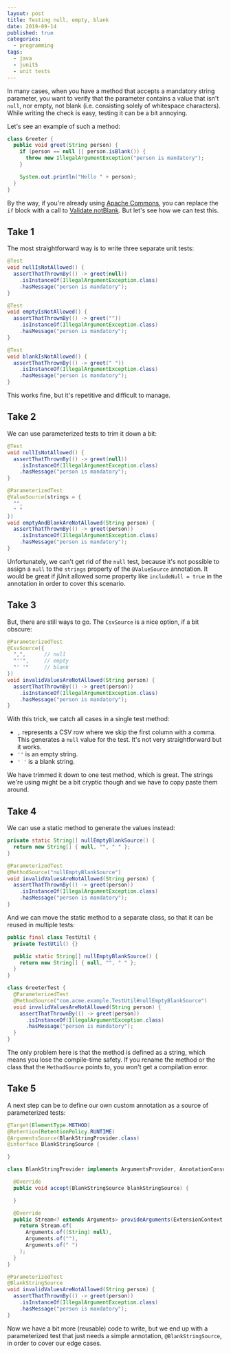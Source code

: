 ```yaml
---
layout: post
title: Testing null, empty, blank
date: 2019-09-14
published: true
categories:
  - programming
tags:
  - java
  - junit5
  - unit tests
---
```


In many cases, when you have a method that accepts a mandatory string parameter,
you want to verify that the parameter contains a value that isn't `null`, nor
empty, not blank (i.e. consisting solely of whitespace characters). While
writing the check is easy, testing it can be a bit annoying.

Let's see an example of such a method:

```java
class Greeter {
  public void greet(String person) {
    if (person == null || person.isBlank()) {
      throw new IllegalArgumentException("person is mandatory");
    }

    System.out.println("Hello " + person);
  }
}
```

By the way, if you're already using
[Apache Commons](https://commons.apache.org/), you can replace the `if` block
with a call to
[Validate.notBlank](<https://commons.apache.org/proper/commons-lang/javadocs/api-3.1/org/apache/commons/lang3/Validate.html#notBlank(T)>).
But let's see how we can test this.

## Take 1

The most straightforward way is to write three separate unit tests:

```java
@Test
void nullIsNotAllowed() {
  assertThatThrownBy(() -> greet(null))
    .isInstanceOf(IllegalArgumentException.class)
    .hasMessage("person is mandatory");
}

@Test
void emptyIsNotAllowed() {
  assertThatThrownBy(() -> greet(""))
    .isInstanceOf(IllegalArgumentException.class)
    .hasMessage("person is mandatory");
}

@Test
void blankIsNotAllowed() {
  assertThatThrownBy(() -> greet(" "))
    .isInstanceOf(IllegalArgumentException.class)
    .hasMessage("person is mandatory");
}
```

This works fine, but it's repetitive and difficult to manage.

## Take 2

We can use parameterized tests to trim it down a bit:

```java
@Test
void nullIsNotAllowed() {
  assertThatThrownBy(() -> greet(null))
    .isInstanceOf(IllegalArgumentException.class)
    .hasMessage("person is mandatory");
}

@ParameterizedTest
@ValueSource(strings = {
  "",
  " "
})
void emptyAndBlankAreNotAllowed(String person) {
  assertThatThrownBy(() -> greet(person))
    .isInstanceOf(IllegalArgumentException.class)
    .hasMessage("person is mandatory");
}
```

Unfortunately, we can't get rid of the `null` test, because it's not possible to
assign a `null` to the `strings` property of the `@ValueSource` annotation. It
would be great if jUnit allowed some property like `includeNull = true` in the
annotation in order to cover this scenario.

## Take 3

But, there are still ways to go. The `CsvSource` is a nice option, if a bit
obscure:

```java
@ParameterizedTest
@CsvSource({
  ",",      // null
  "''",     // empty
  "' '"     // blank
})
void invalidValuesAreNotAllowed(String person) {
  assertThatThrownBy(() -> greet(person))
    .isInstanceOf(IllegalArgumentException.class)
    .hasMessage("person is mandatory");
}
```

With this trick, we catch all cases in a single test method:

- `,` represents a CSV row where we skip the first column with a comma. This
  generates a `null` value for the test. It's not very straightforward but it
  works.
- `''` is an empty string.
- `' '` is a blank string.

We have trimmed it down to one test method, which is great. The strings we're
using might be a bit cryptic though and we have to copy paste them around.

## Take 4

We can use a static method to generate the values instead:

```java
private static String[] nullEmptyBlankSource() {
  return new String[] { null, "", " " };
}

@ParameterizedTest
@MethodSource("nullEmptyBlankSource")
void invalidValuesAreNotAllowed(String person) {
  assertThatThrownBy(() -> greet(person))
    .isInstanceOf(IllegalArgumentException.class)
    .hasMessage("person is mandatory");
}
```

And we can move the static method to a separate class, so that it can be reused
in multiple tests:

```java
public final class TestUtil {
  private TestUtil() {}

  public static String[] nullEmptyBlankSource() {
    return new String[] { null, "", " " };
  }
}

class GreeterTest {
  @ParameterizedTest
  @MethodSource("com.acme.example.TestUtil#nullEmptyBlankSource")
  void invalidValuesAreNotAllowed(String person) {
    assertThatThrownBy(() -> greet(person))
      .isInstanceOf(IllegalArgumentException.class)
      .hasMessage("person is mandatory");
  }
}
```

The only problem here is that the method is defined as a string, which means you
lose the compile-time safety. If you rename the method or the class that the
`MethodSource` points to, you won't get a compilation error.

## Take 5

A next step can be to define our own custom annotation as a source of
parameterized tests:

```java
@Target(ElementType.METHOD)
@Retention(RetentionPolicy.RUNTIME)
@ArgumentsSource(BlankStringProvider.class)
@interface BlankStringSource {

}

class BlankStringProvider implements ArgumentsProvider, AnnotationConsumer<BlankStringSource> {

  @Override
  public void accept(BlankStringSource blankStringSource) {

  }

  @Override
  public Stream<? extends Arguments> provideArguments(ExtensionContext context) throws Exception {
    return Stream.of(
      Arguments.of((String) null),
      Arguments.of(""),
      Arguments.of(" ")
    );
  }
}

@ParameterizedTest
@BlankStringSource
void invalidValuesAreNotAllowed(String person) {
  assertThatThrownBy(() -> greet(person))
    .isInstanceOf(IllegalArgumentException.class)
    .hasMessage("person is mandatory");
}
```

Now we have a bit more (reusable) code to write, but we end up with a
parameterized test that just needs a simple annotation, `@BlankStringSource`, in
order to cover our edge cases.
